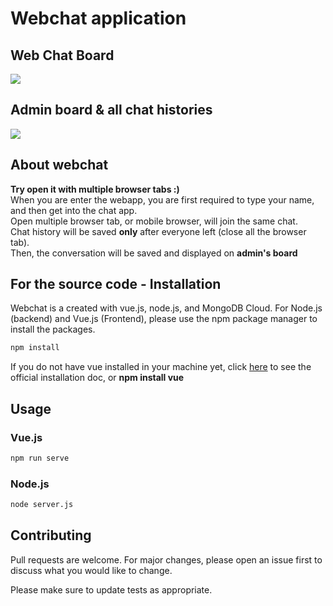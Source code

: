 # Webchat application

## Web Chat Board
![](https://github.com/SuperLukedin/webchat/blob/master/screenshots/chatboard.PNG)

## Admin board & all chat histories
![](https://github.com/SuperLukedin/webchat/blob/master/screenshots/admin%20dashboard.PNG)


## About webchat
**Try open it with multiple browser tabs :)**<br/>
When you are enter the webapp, you are first required to type your name, and then get into the chat app.<br/> 
Open multiple browser tab, or mobile browser, will join the same chat.<br/>
Chat history will be saved **only** after everyone left (close all the browser tab).<br/>
Then, the conversation will be saved and displayed on **admin's board**<br/>

## For the source code - Installation
Webchat is a created with vue.js, node.js, and MongoDB Cloud. For Node.js (backend) and Vue.js (Frontend), please use the npm package manager to install the packages.

```bash
npm install
```
If you do not have vue installed in your machine yet, click [here](https://vuejs.org/v2/guide/installation.html) to see the official installation doc, or **npm install vue**
## Usage
### Vue.js
```bash
npm run serve
```

### Node.js
```bash
node server.js
```

## Contributing
Pull requests are welcome. For major changes, please open an issue first to discuss what you would like to change.

Please make sure to update tests as appropriate.
